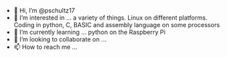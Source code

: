 - 👋 Hi, I’m @pschultz17
- 👀 I’m interested in ... a variety of things. Linux on different platforms. Coding in python, C, BASIC and assembly language on some processors
- 🌱 I’m currently learning ... python on the Raspberry Pi
- 💞️ I’m looking to collaborate on ...
- 📫 How to reach me ...

<!---
pschultz17/pschultz17 is a ✨ special ✨ repository because its `README.md` (this file) appears on your GitHub profile.
You can click the Preview link to take a look at your changes.
--->
